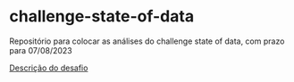 # challenge-state-of-data

Repositório para colocar as análises do challenge state of data, com prazo para 07/08/2023

[Descrição do desafio](https://www.kaggle.com/datasets/datahackers/state-of-data-2022/discussion/415994)
